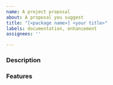 ```yaml
---
name: A project proposal
about: A proposal you suggest
title: "[<package name>] <your title>"
labels: documentation, enhancement
assignees: ''

---
```


### Description

### Features
